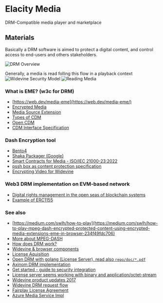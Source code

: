 # Elacity Media #

DRM-Compatible media player and marketplace

## Materials ##

Basically a DRM software is aimed to protect a digital content, and control access to end-users and others stakeholders.

![DRM Overview](https://bitmovin.com/wp-content/uploads/2016/04/how-drm-works-infograph.png)


Generally, a media is read folling this flow in a playback context
![Widevine Security Model](https://www.vdocipher.com/blog/wp-content/uploads/2022/01/Widevine-DRM-playback-security-model.jpg)
![Reading Media](https://i.ibb.co/wKJVnjc/download.png)

### What is EME? (w3c for DRM) ###
- [https://web.dev/media-eme](https://web.dev/media-eme/)
- [Encrypted Media](https://w3c.github.io/encrypted-media/)
- [Media Source Extension](https://w3c.github.io/media-source/)
- [Types of CDM](https://bitmovin.com/digital-rights-management-everything-to-know/)
- [Open CDM](https://github.com/fraunhoferfokus/open-content-decryption-module)
- [CDM Interface Specification](https://download.microsoft.com/download/E/A/4/EA470677-6C3C-4AFE-8A86-A196ADFD0F78/Content%20Decryption%20Module%20Interface%20Specification.pdf)

### Dash Encryption tool ###
- [Bento4](https://www.bento4.com/documentation/mp4dash/)
- [Shaka Packager (Google)](https://github.com/shaka-project/shaka-packager#getting-shaka-packager)
- [Smart Contracts for Media - ISO/IEC 21000-23:2022](https://www.iso.org/obp/ui/#iso:std:iso-iec:21000:-23:ed-1:v1:en)
- [pssh box as content protection specification](https://go.buydrm.com/thedrmblog/advanced-encryption-techniques)
- [Encrypting Video for Widevine](https://docs.unified-streaming.com/tutorials/drm/widevine.html#getting-the-drm-configuration-information-from-the-widevine-la-test-server)

### Web3 DRM implementation on EVM-based network ###
- [Digital rights management in the open seas of blockchain systems](https://cointelegraph.com/news/digital-rights-management-in-the-open-seas-of-blockchain-systems)
- [Example of ERC1155](https://polygonscan.com/address/0x2bc3a12f56b62b90421b29c39b3a17455c2c1b9b#code)


### See also ###
- [https://medium.com/swlh/how-to-play](https://medium.com/swlh/how-to-play-mpeg-dash-encrypted-protected-content-using-encrypted-media-extensions-eme-in-browser-234f49fdc706)
- [More about MPEG-DASH](https://bitmovin.com/dynamic-adaptive-streaming-http-mpeg-dash/)
- [How does DRM work?](https://bitmovin.com/drm-meaning-explained/)
- [Widevine & browser components](https://www.vdocipher.com/blog/widevine-cdm-content-decryption-module/)
- [License Aquisition](https://github.com/Dash-Industry-Forum/dash.js/wiki/Digital-Rights-Management-(DRM)-and-license-acquisition)
- [Open DRM with golang (License Server), read also `repo/doc/*.pdf`](https://github.com/willkk/opendrm)
- [Axinom DRM implementation](https://github.com/Axinom/drm-quick-start)
- [Get started - guide to security integration](https://www.vdocipher.com/blog/widevine-drm-hollywood-video/)
- [License server seems working with binary and application/octet-stream](https://javascript.info/arraybuffer-binary-arrays)
- [Widevine product updates 2017](http://web.archive.org/web/20180214001759/https://www.widevine.com/product_news.html)
- [Widevine DRM request flow](https://stackoverflow.com/questions/49509733/widevine-drm-body-request-payload)
- [Fairplay License Agreement](https://developer.apple.com/streaming/fps/)
- [Azure Media Service Impl](https://github.com/Azure-Samples/media-services-v3-node-tutorials/blob/main/Streaming/StreamFilesWithDRMSample/index.ts#L348)